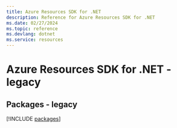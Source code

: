 ```yaml
---
title: Azure Resources SDK for .NET
description: Reference for Azure Resources SDK for .NET
ms.date: 02/27/2024
ms.topic: reference
ms.devlang: dotnet
ms.service: resources
---
```

# Azure Resources SDK for .NET - legacy
## Packages - legacy
[!INCLUDE [packages](resources-index.md)]